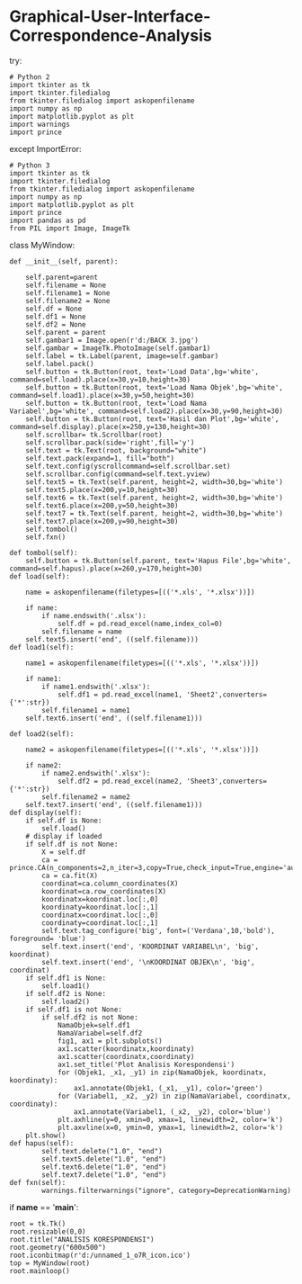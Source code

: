 # Graphical-User-Interface-Correspondence-Analysis
try:

    # Python 2
    import tkinter as tk
    import tkinter.filedialog
    from tkinter.filedialog import askopenfilename
    import numpy as np
    import matplotlib.pyplot as plt
    import warnings
    import prince
    
except ImportError:

    # Python 3
    import tkinter as tk
    import tkinter.filedialog
    from tkinter.filedialog import askopenfilename
    import numpy as np
    import matplotlib.pyplot as plt
    import prince
    import pandas as pd
    from PIL import Image, ImageTk




class MyWindow:
    
    def __init__(self, parent):

        self.parent=parent
        self.filename = None
        self.filename1 = None
        self.filename2 = None
        self.df = None
        self.df1 = None
        self.df2 = None
        self.parent = parent
        self.gambar1 = Image.open(r'd:/BACK 3.jpg')
        self.gambar = ImageTk.PhotoImage(self.gambar1)
        self.label = tk.Label(parent, image=self.gambar)
        self.label.pack()
        self.button = tk.Button(root, text='Load Data',bg='white', command=self.load).place(x=30,y=10,height=30)
        self.button = tk.Button(root, text='Load Nama Objek',bg='white', command=self.load1).place(x=30,y=50,height=30)
        self.button = tk.Button(root, text='Load Nama Variabel',bg='white', command=self.load2).place(x=30,y=90,height=30)
        self.button = tk.Button(root, text='Hasil dan Plot',bg='white', command=self.display).place(x=250,y=130,height=30)
        self.scrollbar= tk.Scrollbar(root)
        self.scrollbar.pack(side='right',fill='y')
        self.text = tk.Text(root, background="white")
        self.text.pack(expand=1, fill="both")
        self.text.config(yscrollcommand=self.scrollbar.set)
        self.scrollbar.config(command=self.text.yview)
        self.text5 = tk.Text(self.parent, height=2, width=30,bg='white')
        self.text5.place(x=200,y=10,height=30)
        self.text6 = tk.Text(self.parent, height=2, width=30,bg='white')
        self.text6.place(x=200,y=50,height=30)
        self.text7 = tk.Text(self.parent, height=2, width=30,bg='white')
        self.text7.place(x=200,y=90,height=30)
        self.tombol()
        self.fxn()

    def tombol(self):
        self.button = tk.Button(self.parent, text='Hapus File',bg='white', command=self.hapus).place(x=260,y=170,height=30)
    def load(self):

        name = askopenfilename(filetypes=[(('*.xls', '*.xlsx'))])

        if name:
            if name.endswith('.xlsx'):
                self.df = pd.read_excel(name,index_col=0)
            self.filename = name
        self.text5.insert('end', ((self.filename)))
    def load1(self):

        name1 = askopenfilename(filetypes=[(('*.xls', '*.xlsx'))])

        if name1:
            if name1.endswith('.xlsx'):
                self.df1 = pd.read_excel(name1, 'Sheet2',converters={'*':str})
            self.filename1 = name1
        self.text6.insert('end', ((self.filename1)))

    def load2(self):

        name2 = askopenfilename(filetypes=[(('*.xls', '*.xlsx'))])

        if name2:
            if name2.endswith('.xlsx'):
                self.df2 = pd.read_excel(name2, 'Sheet3',converters={'*':str})
            self.filename2 = name2
        self.text7.insert('end', ((self.filename1)))
    def display(self):
        if self.df is None:
            self.load()
        # display if loaded
        if self.df is not None:
            X = self.df
            ca = prince.CA(n_components=2,n_iter=3,copy=True,check_input=True,engine='auto',random_state=42)
            ca = ca.fit(X)
            coordinat=ca.column_coordinates(X)
            koordinat=ca.row_coordinates(X)
            koordinatx=koordinat.loc[:,0]
            koordinaty=koordinat.loc[:,1]
            coordinatx=coordinat.loc[:,0]
            coordinaty=coordinat.loc[:,1]
            self.text.tag_configure('big', font=('Verdana',10,'bold'), foreground= 'blue')
            self.text.insert('end', 'KOORDINAT VARIABEL\n', 'big', koordinat)
            self.text.insert('end', '\nKOORDINAT OBJEK\n', 'big', coordinat)
        if self.df1 is None:
            self.load1()
        if self.df2 is None:
            self.load2()
        if self.df1 is not None:
            if self.df2 is not None:
                NamaObjek=self.df1
                NamaVariabel=self.df2
                fig1, ax1 = plt.subplots()
                ax1.scatter(koordinatx,koordinaty)
                ax1.scatter(coordinatx,coordinaty)
                ax1.set_title('Plot Analisis Korespondensi')
                for (Objek1, _x1, _y1) in zip(NamaObjek, koordinatx, koordinaty):
                    ax1.annotate(Objek1, (_x1, _y1), color='green')
                for (Variabel1, _x2, _y2) in zip(NamaVariabel, coordinatx, coordinaty):
                    ax1.annotate(Variabel1, (_x2, _y2), color='blue')
                plt.axhline(y=0, xmin=0, xmax=1, linewidth=2, color='k')
                plt.axvline(x=0, ymin=0, ymax=1, linewidth=2, color='k')
        plt.show()
    def hapus(self):
            self.text.delete("1.0", "end")
            self.text5.delete("1.0", "end")
            self.text6.delete("1.0", "end")
            self.text7.delete("1.0", "end")
    def fxn(self):
            warnings.filterwarnings("ignore", category=DeprecationWarning)
            
            
if __name__ == '__main__':

    root = tk.Tk()
    root.resizable(0,0)
    root.title("ANALISIS KORESPONDENSI")
    root.geometry("600x500")
    root.iconbitmap(r'd:/unnamed_1_o7R_icon.ico')
    top = MyWindow(root)
    root.mainloop()
